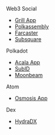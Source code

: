 Web3 Social
- [Grill App](https://grillapp.net/7517)
- [Polkassembly](https://polkadot.polkassembly.io/user/dwulf69)
- [Farcaster](https://docs.farcaster.xyz/)
- [Subsquare](https://polkadot.subsquare.io/)

Polkadot
- [Acala App](https://apps.acala.network/portfolio)
- [SubID](https://sub.id/5DkDSgA29qRjbrDNQhYZtUDZ8GJFkWXNLn45RS9zS5prvjJR)
- [Moonbeam](https://apps.moonbeam.network/moonbeam)

Atom
- [Osmosis App](https://app.osmosis.zone/portfolio)



Dex
- [HydraDX](https://app.hydradx.io/trade/swap)
- 